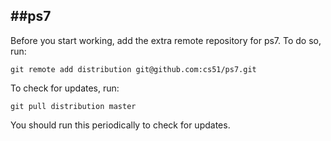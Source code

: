 
##ps7
-----
Before you start working, add the extra remote repository for ps7. To do so, run:

`git remote add distribution git@github.com:cs51/ps7.git`

To check for updates, run:

`git pull distribution master`

You should run this periodically to check for updates.